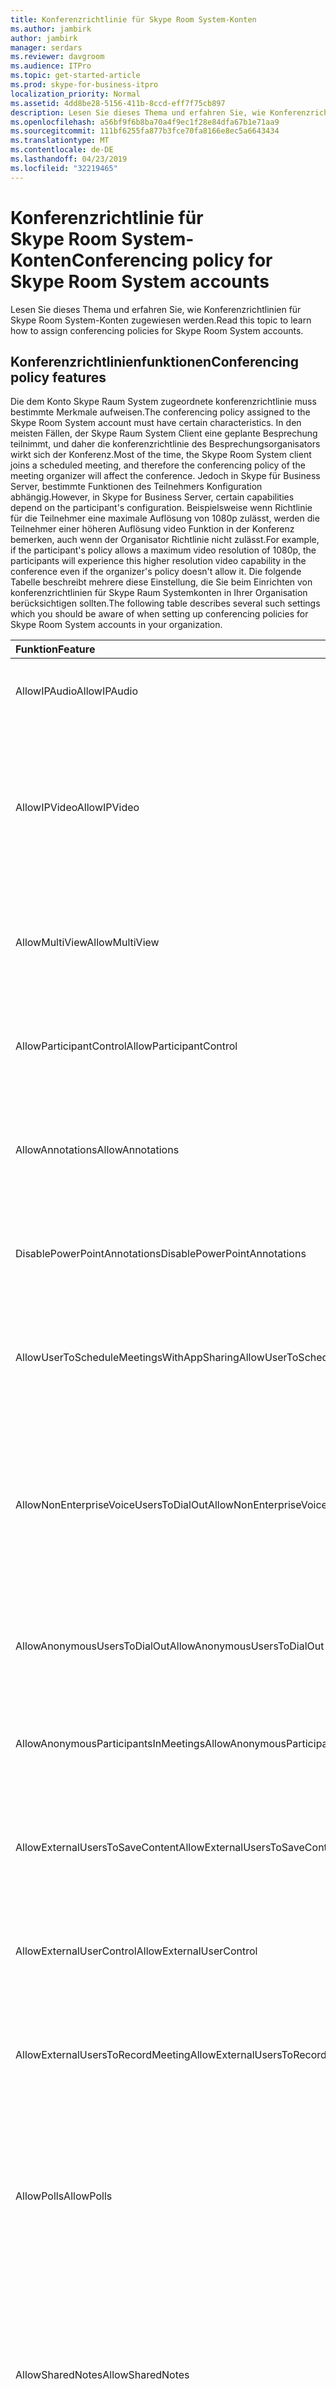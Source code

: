 ```yaml
---
title: Konferenzrichtlinie für Skype Room System-Konten
ms.author: jambirk
author: jambirk
manager: serdars
ms.reviewer: davgroom
ms.audience: ITPro
ms.topic: get-started-article
ms.prod: skype-for-business-itpro
localization_priority: Normal
ms.assetid: 4dd8be28-5156-411b-8ccd-eff7f75cb897
description: Lesen Sie dieses Thema und erfahren Sie, wie Konferenzrichtlinien für Skype Room System-Konten zugewiesen werden.
ms.openlocfilehash: a56bf9f6b8ba70a4f9ec1f28e84dfa67b1e71aa9
ms.sourcegitcommit: 111bf6255fa877b3fce70fa8166e8ec5a6643434
ms.translationtype: MT
ms.contentlocale: de-DE
ms.lasthandoff: 04/23/2019
ms.locfileid: "32219465"
---
```

# <a name="conferencing-policy-for-skype-room-system-accounts"></a><span data-ttu-id="7e7fc-103">Konferenzrichtlinie für Skype Room System-Konten</span><span class="sxs-lookup"><span data-stu-id="7e7fc-103">Conferencing policy for Skype Room System accounts</span></span>
 
<span data-ttu-id="7e7fc-104">Lesen Sie dieses Thema und erfahren Sie, wie Konferenzrichtlinien für Skype Room System-Konten zugewiesen werden.</span><span class="sxs-lookup"><span data-stu-id="7e7fc-104">Read this topic to learn how to assign conferencing policies for Skype Room System accounts.</span></span>
  
## <a name="conferencing-policy-features"></a><span data-ttu-id="7e7fc-105">Konferenzrichtlinienfunktionen</span><span class="sxs-lookup"><span data-stu-id="7e7fc-105">Conferencing policy features</span></span>

<span data-ttu-id="7e7fc-106">Die dem Konto Skype Raum System zugeordnete konferenzrichtlinie muss bestimmte Merkmale aufweisen.</span><span class="sxs-lookup"><span data-stu-id="7e7fc-106">The conferencing policy assigned to the Skype Room System account must have certain characteristics.</span></span> <span data-ttu-id="7e7fc-107">In den meisten Fällen, der Skype Raum System Client eine geplante Besprechung teilnimmt, und daher die konferenzrichtlinie des Besprechungsorganisators wirkt sich der Konferenz.</span><span class="sxs-lookup"><span data-stu-id="7e7fc-107">Most of the time, the Skype Room System client joins a scheduled meeting, and therefore the conferencing policy of the meeting organizer will affect the conference.</span></span> <span data-ttu-id="7e7fc-108">Jedoch in Skype für Business Server, bestimmte Funktionen des Teilnehmers Konfiguration abhängig.</span><span class="sxs-lookup"><span data-stu-id="7e7fc-108">However, in Skype for Business Server, certain capabilities depend on the participant's configuration.</span></span> <span data-ttu-id="7e7fc-109">Beispielsweise wenn Richtlinie für die Teilnehmer eine maximale Auflösung von 1080p zulässt, werden die Teilnehmer einer höheren Auflösung video Funktion in der Konferenz bemerken, auch wenn der Organisator Richtlinie nicht zulässt.</span><span class="sxs-lookup"><span data-stu-id="7e7fc-109">For example, if the participant's policy allows a maximum video resolution of 1080p, the participants will experience this higher resolution video capability in the conference even if the organizer's policy doesn't allow it.</span></span> <span data-ttu-id="7e7fc-110">Die folgende Tabelle beschreibt mehrere diese Einstellung, die Sie beim Einrichten von konferenzrichtlinien für Skype Raum Systemkonten in Ihrer Organisation berücksichtigen sollten.</span><span class="sxs-lookup"><span data-stu-id="7e7fc-110">The following table describes several such settings which you should be aware of when setting up conferencing policies for Skype Room System accounts in your organization.</span></span> 
  
|<span data-ttu-id="7e7fc-111">Funktion</span><span class="sxs-lookup"><span data-stu-id="7e7fc-111">Feature</span></span>  <br/> |<span data-ttu-id="7e7fc-112">Wert</span><span class="sxs-lookup"><span data-stu-id="7e7fc-112">Value</span></span>  <br/> |<span data-ttu-id="7e7fc-113">Kommentar</span><span class="sxs-lookup"><span data-stu-id="7e7fc-113">Comment</span></span>  <br/> |
|:-----|:-----|:-----|
|<span data-ttu-id="7e7fc-114">AllowIPAudio</span><span class="sxs-lookup"><span data-stu-id="7e7fc-114">AllowIPAudio</span></span>  <br/> |<span data-ttu-id="7e7fc-115">TRUE</span><span class="sxs-lookup"><span data-stu-id="7e7fc-115">TRUE</span></span>  <br/> |<span data-ttu-id="7e7fc-116">Für Audio Skype Raum System wahr sein müssen</span><span class="sxs-lookup"><span data-stu-id="7e7fc-116">Must be true for Skype Room System audio</span></span>  <br/> |
|<span data-ttu-id="7e7fc-117">AllowIPVideo</span><span class="sxs-lookup"><span data-stu-id="7e7fc-117">AllowIPVideo</span></span>  <br/> |<span data-ttu-id="7e7fc-118">TRUE</span><span class="sxs-lookup"><span data-stu-id="7e7fc-118">TRUE</span></span>  <br/> |<span data-ttu-id="7e7fc-119">Für Audio in "Jetzt besprechen" (ad-hoc-) Whiteboardsitzungen in Skype Raum System arbeiten Skype Raum System wahr sein müssen</span><span class="sxs-lookup"><span data-stu-id="7e7fc-119">Must be true for Skype Room System audio to work in Meet Now (ad hoc) whiteboard sessions in Skype Room System</span></span>  <br/> |
|<span data-ttu-id="7e7fc-120">AllowMultiView</span><span class="sxs-lookup"><span data-stu-id="7e7fc-120">AllowMultiView</span></span>  <br/> |<span data-ttu-id="7e7fc-121">TRUE</span><span class="sxs-lookup"><span data-stu-id="7e7fc-121">TRUE</span></span>  <br/> |<span data-ttu-id="7e7fc-122">Skype Raum System zum Rendern mit mehreren Ansicht mehrere Videostreams ermöglicht</span><span class="sxs-lookup"><span data-stu-id="7e7fc-122">Allows Skype Room System to render multi-view, multiple video streams</span></span>  <br/> |
|<span data-ttu-id="7e7fc-123">AllowParticipantControl</span><span class="sxs-lookup"><span data-stu-id="7e7fc-123">AllowParticipantControl</span></span>  <br/> |<span data-ttu-id="7e7fc-124">TRUE</span><span class="sxs-lookup"><span data-stu-id="7e7fc-124">TRUE</span></span>  <br/> |<span data-ttu-id="7e7fc-125">Wirkt sich auf Jetzt besprechen (ad-hoc-) Whiteboardsitzungen in Skype Raum System</span><span class="sxs-lookup"><span data-stu-id="7e7fc-125">Affects Meet Now (ad hoc) whiteboard sessions in Skype Room System</span></span>  <br/> |
|<span data-ttu-id="7e7fc-126">AllowAnnotations</span><span class="sxs-lookup"><span data-stu-id="7e7fc-126">AllowAnnotations</span></span>  <br/> |<span data-ttu-id="7e7fc-127">TRUE</span><span class="sxs-lookup"><span data-stu-id="7e7fc-127">TRUE</span></span>  <br/> |<span data-ttu-id="7e7fc-128">Wirkt sich auf Jetzt besprechen (ad-hoc-) Whiteboardsitzungen in Skype Raum System</span><span class="sxs-lookup"><span data-stu-id="7e7fc-128">Affects Meet Now (ad hoc) whiteboard sessions in Skype Room System</span></span>  <br/> |
|<span data-ttu-id="7e7fc-129">DisablePowerPointAnnotations</span><span class="sxs-lookup"><span data-stu-id="7e7fc-129">DisablePowerPointAnnotations</span></span>  <br/> |<span data-ttu-id="7e7fc-130">FALSE</span><span class="sxs-lookup"><span data-stu-id="7e7fc-130">FALSE</span></span>  <br/> |<span data-ttu-id="7e7fc-131">Wirkt sich auf Jetzt besprechen (ad-hoc-) Whiteboardsitzungen in Skype Raum System</span><span class="sxs-lookup"><span data-stu-id="7e7fc-131">Affects Meet Now (ad hoc) whiteboard sessions in Skype Room System</span></span>  <br/> |
|<span data-ttu-id="7e7fc-132">AllowUserToScheduleMeetingsWithAppSharing</span><span class="sxs-lookup"><span data-stu-id="7e7fc-132">AllowUserToScheduleMeetingsWithAppSharing</span></span>  <br/> |<span data-ttu-id="7e7fc-133">TRUE</span><span class="sxs-lookup"><span data-stu-id="7e7fc-133">TRUE</span></span>  <br/> |<span data-ttu-id="7e7fc-134">Wirkt sich auf Jetzt besprechen (ad-hoc-) Whiteboardsitzungen in Skype Raum System</span><span class="sxs-lookup"><span data-stu-id="7e7fc-134">Affects Meet Now (ad hoc) whiteboard sessions in Skype Room System</span></span>  <br/> |
|<span data-ttu-id="7e7fc-135">AllowNonEnterpriseVoiceUsersToDialOut</span><span class="sxs-lookup"><span data-stu-id="7e7fc-135">AllowNonEnterpriseVoiceUsersToDialOut</span></span>  <br/> |<span data-ttu-id="7e7fc-136">FALSE</span><span class="sxs-lookup"><span data-stu-id="7e7fc-136">FALSE</span></span>  <br/> |<span data-ttu-id="7e7fc-137">Gibt an, ob das Konto für Enterprise-VoIP (EV) aktiviert (siehe die aktivieren Skype Raum Systemkonten für Skype für Business Abschnitt) ist, hängt</span><span class="sxs-lookup"><span data-stu-id="7e7fc-137">Depends on whether the account is Enterprise Voice (EV) enabled (see the Enabling Skype Room System Accounts for Skype for Business section)</span></span>  <br/> |
|<span data-ttu-id="7e7fc-138">AllowAnonymousUsersToDialOut</span><span class="sxs-lookup"><span data-stu-id="7e7fc-138">AllowAnonymousUsersToDialOut</span></span>  <br/> |<span data-ttu-id="7e7fc-139">FALSE</span><span class="sxs-lookup"><span data-stu-id="7e7fc-139">FALSE</span></span>  <br/> |<span data-ttu-id="7e7fc-140">Hängt davon ab, ob das Konto für Enterprise-VoIP (EV) aktiviert ist</span><span class="sxs-lookup"><span data-stu-id="7e7fc-140">Depends on whether the account is Enterprise Voice (EV) enabled</span></span>  <br/> |
|<span data-ttu-id="7e7fc-141">AllowAnonymousParticipantsInMeetings</span><span class="sxs-lookup"><span data-stu-id="7e7fc-141">AllowAnonymousParticipantsInMeetings</span></span>  <br/> |<span data-ttu-id="7e7fc-142">TRUE</span><span class="sxs-lookup"><span data-stu-id="7e7fc-142">TRUE</span></span>  <br/> |<span data-ttu-id="7e7fc-143">Wirkt sich auf Jetzt besprechen (ad-hoc-) Whiteboardsitzungen in Skype Raum System</span><span class="sxs-lookup"><span data-stu-id="7e7fc-143">Affects Meet Now (ad hoc) whiteboard sessions in Skype Room System</span></span>  <br/> |
|<span data-ttu-id="7e7fc-144">AllowExternalUsersToSaveContent</span><span class="sxs-lookup"><span data-stu-id="7e7fc-144">AllowExternalUsersToSaveContent</span></span>  <br/> |<span data-ttu-id="7e7fc-145">TRUE</span><span class="sxs-lookup"><span data-stu-id="7e7fc-145">TRUE</span></span>  <br/> |<span data-ttu-id="7e7fc-146">Wirkt sich auf Jetzt besprechen (ad-hoc-) Whiteboardsitzungen in Skype Raum System</span><span class="sxs-lookup"><span data-stu-id="7e7fc-146">Affects Meet Now (ad hoc) whiteboard sessions in Skype Room System</span></span>  <br/> |
|<span data-ttu-id="7e7fc-147">AllowExternalUserControl</span><span class="sxs-lookup"><span data-stu-id="7e7fc-147">AllowExternalUserControl</span></span>  <br/> |<span data-ttu-id="7e7fc-148">FALSE</span><span class="sxs-lookup"><span data-stu-id="7e7fc-148">FALSE</span></span>  <br/> |<span data-ttu-id="7e7fc-149">Wirkt sich auf Jetzt besprechen (ad-hoc-) Whiteboardsitzungen in Skype Raum System</span><span class="sxs-lookup"><span data-stu-id="7e7fc-149">Affects Meet Now (ad hoc) whiteboard sessions in Skype Room System</span></span>  <br/> |
|<span data-ttu-id="7e7fc-150">AllowExternalUsersToRecordMeeting</span><span class="sxs-lookup"><span data-stu-id="7e7fc-150">AllowExternalUsersToRecordMeeting</span></span>  <br/> |<span data-ttu-id="7e7fc-151">FALSE</span><span class="sxs-lookup"><span data-stu-id="7e7fc-151">FALSE</span></span>  <br/> |<span data-ttu-id="7e7fc-152">Wirkt sich auf Jetzt besprechen (ad-hoc-) Whiteboardsitzungen in Skype Raum System</span><span class="sxs-lookup"><span data-stu-id="7e7fc-152">Affects Meet Now (ad hoc) whiteboard sessions in Skype Room System</span></span>  <br/> |
|<span data-ttu-id="7e7fc-153">AllowPolls</span><span class="sxs-lookup"><span data-stu-id="7e7fc-153">AllowPolls</span></span>  <br/> |<span data-ttu-id="7e7fc-154">TRUE</span><span class="sxs-lookup"><span data-stu-id="7e7fc-154">TRUE</span></span>  <br/> |<span data-ttu-id="7e7fc-155">Nicht zutreffend in sofort-Besprechungen (ad-hoc-), aber Skype Raum System kann auf Umfragen auf dem Bildschirm am Anfang der Raum reagieren.</span><span class="sxs-lookup"><span data-stu-id="7e7fc-155">N/A in Meet Now (ad hoc) meetings, but Skype Room System can respond to polls on the screen at the front of room</span></span>  <br/> |
|<span data-ttu-id="7e7fc-156">AllowSharedNotes</span><span class="sxs-lookup"><span data-stu-id="7e7fc-156">AllowSharedNotes</span></span>  <br/> |<span data-ttu-id="7e7fc-157">TRUE</span><span class="sxs-lookup"><span data-stu-id="7e7fc-157">TRUE</span></span>  <br/> |<span data-ttu-id="7e7fc-158">Nicht zutreffend in sofort-Besprechungen (ad-hoc-), aber Skype Raum System kann auf Umfragen auf dem Bildschirm am Anfang der Raum reagieren.</span><span class="sxs-lookup"><span data-stu-id="7e7fc-158">N/A in Meet Now (ad hoc) meetings, but Skype Room System can respond to polls on the screen at the front of room</span></span>  <br/> |
|<span data-ttu-id="7e7fc-159">EnableDialInConferencing</span><span class="sxs-lookup"><span data-stu-id="7e7fc-159">EnableDialInConferencing</span></span>  <br/> |<span data-ttu-id="7e7fc-160">TRUE</span><span class="sxs-lookup"><span data-stu-id="7e7fc-160">TRUE</span></span>  <br/> |<span data-ttu-id="7e7fc-161">Wirkt sich auf Jetzt besprechen (ad-hoc-) Whiteboardsitzungen in Skype Raum System</span><span class="sxs-lookup"><span data-stu-id="7e7fc-161">Affects Meet Now (ad hoc) whiteboard sessions in Skype Room System</span></span>  <br/> |
|<span data-ttu-id="7e7fc-162">EnableAppDesktopSharing</span><span class="sxs-lookup"><span data-stu-id="7e7fc-162">EnableAppDesktopSharing</span></span>  <br/> |<span data-ttu-id="7e7fc-163">Desktop</span><span class="sxs-lookup"><span data-stu-id="7e7fc-163">Desktop</span></span>  <br/> |<span data-ttu-id="7e7fc-164">Wirkt sich auf Jetzt besprechen (ad-hoc-) Whiteboardsitzungen in Skype Raum System</span><span class="sxs-lookup"><span data-stu-id="7e7fc-164">Affects Meet Now (ad hoc) whiteboard sessions in Skype Room System</span></span>  <br/> |
|<span data-ttu-id="7e7fc-165">AllowConferenceRecording</span><span class="sxs-lookup"><span data-stu-id="7e7fc-165">AllowConferenceRecording</span></span>  <br/> |<span data-ttu-id="7e7fc-166">FALSE</span><span class="sxs-lookup"><span data-stu-id="7e7fc-166">FALSE</span></span>  <br/> |<span data-ttu-id="7e7fc-167">Nicht zutreffend für Raum Skype-System.</span><span class="sxs-lookup"><span data-stu-id="7e7fc-167">N/A for Skype Room System.</span></span> <span data-ttu-id="7e7fc-168">Wenn „TRUE“ (WAHR), könnte eine ferne Partei aufzeichnen</span><span class="sxs-lookup"><span data-stu-id="7e7fc-168">If TRUE, a remote party could record</span></span>  <br/> |
|<span data-ttu-id="7e7fc-169">EnableP2PRecording</span><span class="sxs-lookup"><span data-stu-id="7e7fc-169">EnableP2PRecording</span></span>  <br/> |<span data-ttu-id="7e7fc-170">FALSE</span><span class="sxs-lookup"><span data-stu-id="7e7fc-170">FALSE</span></span>  <br/> |<span data-ttu-id="7e7fc-171">Nicht zutreffend für Raum Skype-System.</span><span class="sxs-lookup"><span data-stu-id="7e7fc-171">N/A for Skype Room System.</span></span> <span data-ttu-id="7e7fc-172">Wenn „TRUE“ (WAHR), könnte eine ferne Partei aufzeichnen</span><span class="sxs-lookup"><span data-stu-id="7e7fc-172">If TRUE, a remote party could record</span></span>  <br/> |
|<span data-ttu-id="7e7fc-173">EnableFileTransfer</span><span class="sxs-lookup"><span data-stu-id="7e7fc-173">EnableFileTransfer</span></span>  <br/> |<span data-ttu-id="7e7fc-174">TRUE</span><span class="sxs-lookup"><span data-stu-id="7e7fc-174">TRUE</span></span>  <br/> |<span data-ttu-id="7e7fc-175">Nicht zutreffend</span><span class="sxs-lookup"><span data-stu-id="7e7fc-175">N/A</span></span>  <br/> |
|<span data-ttu-id="7e7fc-176">EnableP2PFileTransfer</span><span class="sxs-lookup"><span data-stu-id="7e7fc-176">EnableP2PFileTransfer</span></span>  <br/> |<span data-ttu-id="7e7fc-177">TRUE</span><span class="sxs-lookup"><span data-stu-id="7e7fc-177">TRUE</span></span>  <br/> |<span data-ttu-id="7e7fc-178">Nicht zutreffend</span><span class="sxs-lookup"><span data-stu-id="7e7fc-178">N/A</span></span>  <br/> |
|<span data-ttu-id="7e7fc-179">EnableP2PVideo</span><span class="sxs-lookup"><span data-stu-id="7e7fc-179">EnableP2PVideo</span></span>  <br/> |<span data-ttu-id="7e7fc-180">TRUE</span><span class="sxs-lookup"><span data-stu-id="7e7fc-180">TRUE</span></span>  <br/> |<span data-ttu-id="7e7fc-181">Ermöglicht dem Client Skype Raum System zur Teilnahme an Peer-zu-Peer-videositzungen</span><span class="sxs-lookup"><span data-stu-id="7e7fc-181">Enables the Skype Room System client to participate in peer-to-peer video sessions</span></span>  <br/> |
|<span data-ttu-id="7e7fc-182">AllowLargeMeetings</span><span class="sxs-lookup"><span data-stu-id="7e7fc-182">AllowLargeMeetings</span></span>  <br/> |<span data-ttu-id="7e7fc-183">FALSE</span><span class="sxs-lookup"><span data-stu-id="7e7fc-183">FALSE</span></span>  <br/> |<span data-ttu-id="7e7fc-184">-</span><span class="sxs-lookup"><span data-stu-id="7e7fc-184">N/A</span></span>  <br/> |
|<span data-ttu-id="7e7fc-185">EnableDataCollaboration</span><span class="sxs-lookup"><span data-stu-id="7e7fc-185">EnableDataCollaboration</span></span>  <br/> |<span data-ttu-id="7e7fc-186">TRUE</span><span class="sxs-lookup"><span data-stu-id="7e7fc-186">TRUE</span></span>  <br/> |<span data-ttu-id="7e7fc-187">Wirkt sich auf Jetzt besprechen (ad-hoc-) Whiteboardsitzungen in Skype Raum System</span><span class="sxs-lookup"><span data-stu-id="7e7fc-187">Affects Meet Now (ad hoc) whiteboard sessions in Skype Room System</span></span>  <br/> |
|<span data-ttu-id="7e7fc-188">MaxVideoConferenceResolution</span><span class="sxs-lookup"><span data-stu-id="7e7fc-188">MaxVideoConferenceResolution</span></span>  <br/> |<span data-ttu-id="7e7fc-189">VGA</span><span class="sxs-lookup"><span data-stu-id="7e7fc-189">VGA</span></span>  <br/> |<span data-ttu-id="7e7fc-190">Von Skype für Business Server ignoriert, verwendet Skype Raum System HD1080</span><span class="sxs-lookup"><span data-stu-id="7e7fc-190">Ignored by Skype for Business Server, Skype Room System uses HD1080</span></span>  <br/> |
|<span data-ttu-id="7e7fc-191">MaxMeetingSize</span><span class="sxs-lookup"><span data-stu-id="7e7fc-191">MaxMeetingSize</span></span>  <br/> |<span data-ttu-id="7e7fc-192">250</span><span class="sxs-lookup"><span data-stu-id="7e7fc-192">250</span></span>  <br/> |<span data-ttu-id="7e7fc-193">Wirkt sich auf Jetzt besprechen (ad-hoc-) Whiteboardsitzungen in Skype Raum System</span><span class="sxs-lookup"><span data-stu-id="7e7fc-193">Affects Meet Now (ad hoc) whiteboard sessions in Skype Room System</span></span>  <br/> |
|<span data-ttu-id="7e7fc-194">AudioBitRateKb</span><span class="sxs-lookup"><span data-stu-id="7e7fc-194">AudioBitRateKb</span></span>  <br/> |<span data-ttu-id="7e7fc-195">200</span><span class="sxs-lookup"><span data-stu-id="7e7fc-195">200</span></span>  <br/> |<span data-ttu-id="7e7fc-196">Siehe Hinweis am Ende der Tabelle\*</span><span class="sxs-lookup"><span data-stu-id="7e7fc-196">See note at the end of the table\*</span></span>  <br/> |
|<span data-ttu-id="7e7fc-197">VideoBitRateKb</span><span class="sxs-lookup"><span data-stu-id="7e7fc-197">VideoBitRateKb</span></span>  <br/> |<span data-ttu-id="7e7fc-198">5000</span><span class="sxs-lookup"><span data-stu-id="7e7fc-198">5000</span></span>  <br/> |<span data-ttu-id="7e7fc-199">Dies ist die maximale ausgehende Videobitrate zulässig.</span><span class="sxs-lookup"><span data-stu-id="7e7fc-199">This is the maximum outbound video bit rate allowed.</span></span> <span data-ttu-id="7e7fc-200">Skype Raum System senden 1080 stream zusammen mit Zusammenheften (wenn RoundTable verwendet wird) dieser Bit Rate.</span><span class="sxs-lookup"><span data-stu-id="7e7fc-200">Skype Room System can send one 1080 stream along with pano (if RoundTable is used) at this bit rate.</span></span> <span data-ttu-id="7e7fc-201">\*</span><span class="sxs-lookup"><span data-stu-id="7e7fc-201"></span></span>  <br/> |
|<span data-ttu-id="7e7fc-202">AppSharingBitRateKb</span><span class="sxs-lookup"><span data-stu-id="7e7fc-202">AppSharingBitRateKb</span></span>  <br/> |<span data-ttu-id="7e7fc-203">5000</span><span class="sxs-lookup"><span data-stu-id="7e7fc-203">5000</span></span>  <br/> |<span data-ttu-id="7e7fc-204">Siehe Hinweis am Ende der Tabelle\*</span><span class="sxs-lookup"><span data-stu-id="7e7fc-204">See note at the end of the table\*</span></span>  <br/> |
|<span data-ttu-id="7e7fc-205">FileTransferBitRateKb</span><span class="sxs-lookup"><span data-stu-id="7e7fc-205">FileTransferBitRateKb</span></span>  <br/> |<span data-ttu-id="7e7fc-206">5000</span><span class="sxs-lookup"><span data-stu-id="7e7fc-206">5000</span></span>  <br/> |<span data-ttu-id="7e7fc-207">-</span><span class="sxs-lookup"><span data-stu-id="7e7fc-207">N/A</span></span>  <br/> |
|<span data-ttu-id="7e7fc-208">TotalReceiveVideoBitRateKb</span><span class="sxs-lookup"><span data-stu-id="7e7fc-208">TotalReceiveVideoBitRateKb</span></span>  <br/> |<span data-ttu-id="7e7fc-209">20000</span><span class="sxs-lookup"><span data-stu-id="7e7fc-209">20000</span></span>  <br/> |<span data-ttu-id="7e7fc-210">Es wird empfohlen, dass Sie diesen Wert so hoch wie möglich einstellen.</span><span class="sxs-lookup"><span data-stu-id="7e7fc-210">We recommend that you set this as high as possible.</span></span> <span data-ttu-id="7e7fc-211">Effektive Bandbreite hängt netzwerkbedingungen zum Zeitpunkt der Konferenzen.\*</span><span class="sxs-lookup"><span data-stu-id="7e7fc-211">The effective bandwidth depends on network conditions at the time of conferences.\*</span></span>  <br/> |
|<span data-ttu-id="7e7fc-212">EnableMultiViewJoin</span><span class="sxs-lookup"><span data-stu-id="7e7fc-212">EnableMultiViewJoin</span></span>  <br/> |<span data-ttu-id="7e7fc-213">TRUE</span><span class="sxs-lookup"><span data-stu-id="7e7fc-213">TRUE</span></span>  <br/> |<span data-ttu-id="7e7fc-214">Muss auf TRUE festgelegt sein für Skype Raum System, um sicherzustellen, dass Videostreams mit mehreren Ansichten</span><span class="sxs-lookup"><span data-stu-id="7e7fc-214">Must be TRUE for Skype Room System to ensure multi-view video streams</span></span>  <br/> |
   
* <span data-ttu-id="7e7fc-215">Informationen zur Planung der Bandbreite finden Sie unter [Anforderungen an die Netzwerkbandbreite für Mediendatenverkehr](../../plan-your-deployment/network-requirements/network-requirements.md#network-bandwidth-requirements-for-media-traffic).</span><span class="sxs-lookup"><span data-stu-id="7e7fc-215">For information about bandwidth planning, see [Network bandwidth requirements for media traffic](../../plan-your-deployment/network-requirements/network-requirements.md#network-bandwidth-requirements-for-media-traffic).</span></span>
  
> [!NOTE]
> <span data-ttu-id="7e7fc-216">Wenn der Client Skype Raum System versucht, teilnehmen an einer geplanten Besprechung organisiert, die von einem Benutzer, der auf einem Lync Server 2010-Pool verwaltet wird, konnte der Besprechungsorganisator konferenzrichtlinie verhindern, dass den Skype Raum System Client ausführen für die Zusammenarbeit.</span><span class="sxs-lookup"><span data-stu-id="7e7fc-216">If the Skype Room System client tries to join a scheduled meeting organized by a user who is homed on a Lync Server 2010 pool, the meeting organizer's conferencing policy could prevent the Skype Room System client from performing collaboration.</span></span> 
  
## <a name="meeting-authentication"></a><span data-ttu-id="7e7fc-217">Besprechungsauthentifizierung</span><span class="sxs-lookup"><span data-stu-id="7e7fc-217">Meeting authentication</span></span>

<span data-ttu-id="7e7fc-218">Skype Raum System fordert die Benutzer für die Authentifizierung bei der Verwendung der Besprechung teilnahmelink teilnehmen an einer Besprechung eingeschränkte; Beispiel einer Besprechung, für welche Besprechungslobby Optionen in Outlook konfiguriert wurden.</span><span class="sxs-lookup"><span data-stu-id="7e7fc-218">Skype Room System prompts users for authentication when they use the meeting join link to join a restricted meeting; for example, a meeting for which meeting lobby options have been configured in Outlook.</span></span> <span data-ttu-id="7e7fc-219">Diese Einstellung ist für angepasste Besprechungen immer aktiviert und Nutzer werden immer zur Authentifizierung aufgefordert.</span><span class="sxs-lookup"><span data-stu-id="7e7fc-219">This setting is always on for customized meetings, and users are always prompted.</span></span> <span data-ttu-id="7e7fc-220">Bei uneingeschränkten Besprechungen können Nutzer allerdings ohne Authentifizierung an der Besprechung teilnehmen.</span><span class="sxs-lookup"><span data-stu-id="7e7fc-220">However, for unrestricted meetings, users can join the meeting without authentication.</span></span> 
  
<span data-ttu-id="7e7fc-221">Der folgende Befehl versetzt Administratoren in die Lage, Authentifizierungen für alle Besprechungen zu verlangen, auch für uneingeschränkte Besprechungen:</span><span class="sxs-lookup"><span data-stu-id="7e7fc-221">The following command enables administrators to require authentication for all meetings, including unrestricted meetings:</span></span> 
  
```
Set-CsMeetingConfiguration -RequireRoomSystemsAuthorization $TRUE
```

<span data-ttu-id="7e7fc-222">Standardmäßig ist RequireRoomSystemsAuthorization „FALSE“ (FALSCH).</span><span class="sxs-lookup"><span data-stu-id="7e7fc-222">By default, RequireRoomSystemsAuthorization is FALSE.</span></span> 
  

